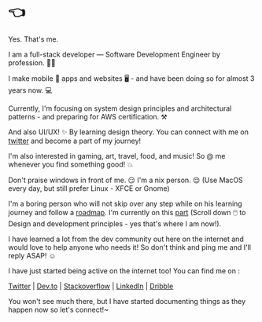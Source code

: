 <h1>👈</h1>

Yes. That's me. 

I am a full-stack developer — Software Development Engineer by profession. 🐱‍💻

I make mobile 📱 apps and websites 🖥️ - and have been doing so for almost 3 years now. 💻

Currently, I'm focusing on system design principles and architectural patterns - and preparing for AWS certification. ⚒️

And also UI/UX! ✨ By learning design theory. You can connect with me on [twitter](https://twitter.com/rishiikc) and become a part of my journey!

I'm also interested in gaming, art, travel, food, and music! So @ me whenever you find something good! 💥 

Don't praise windows in front of me. 😏 I'm a nix person. 😌 (Use MacOS every day, but still prefer Linux - XFCE or Gnome)

I'm a boring person who will not skip over any step while on his learning journey and follow a [roadmap](https://roadmap.sh). I'm currently on this [part](https://roadmap.sh/backend) (Scroll down 🖱️ to Design and development principles - yes that's where I am now!). 

I have learned a lot from the dev community out here on the internet and would love to help anyone who needs it! So don't think and ping me and I'll reply ASAP! ☺️

I have just started being active on the internet too! You can find me on :

[Twitter](https://twitter.com/rishiikc) | [Dev.to](https://dev.to/rishikc) | [Stackoverflow](https://stackoverflow.com/users/11104618/rishichawda) | [LinkedIn](https://www.linkedin.com/in/rkrishi) | [Dribble](https://dribbble.com/rishikc)

You won't see much there, but I have started documenting things as they happen now so let's connect!~

